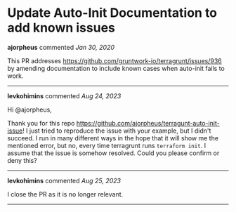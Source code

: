 # Update Auto-Init Documentation to add known issues

**ajorpheus** commented *Jan 30, 2020*

This PR addresses https://github.com/gruntwork-io/terragrunt/issues/936 by amending documentation to include 
known cases when auto-init fails to work.
<br />
***


**levkohimins** commented *Aug 24, 2023*

Hi @ajorpheus,

Thank you for this repo https://github.com/ajorpheus/terragunt-auto-init-issue! I just tried to reproduce the issue with your example, but I didn't succeed. I run in many different ways in the hope that it will show me the mentioned error, but no, every time terragrunt runs `terraform init`. I assume that the issue is somehow resolved. Could you please confirm or deny this?
***

**levkohimins** commented *Aug 25, 2023*

I close the PR as it is no longer relevant.
***

